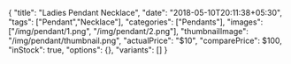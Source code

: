{
    "title": "Ladies Pendant Necklace",
    "date": "2018-05-10T20:11:38+05:30",
    "tags": ["Pendant","Necklace"],
    "categories": ["Pendants"],
    "images": ["/img/pendant/1.png", "/img/pendant/2.png"],
    "thumbnailImage": "/img/pendant/thumbnail.png",
    "actualPrice": "$10",
    "comparePrice": $100,
    "inStock": true,
    "options": {},
    "variants": []
}
